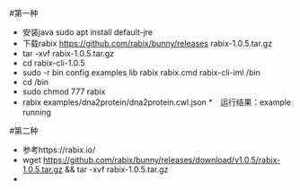 
#第一种
* 安装java sudo apt install default-jre
* 下载rabix https://github.com/rabix/bunny/releases rabix-1.0.5.tar.gz
* tar -xvf rabix-1.0.5.tar.gz
* cd rabix-cli-1.0.5
* sudo -r bin config examples lib rabix rabix.cmd rabix-cli-iml /bin
* cd /bin
* sudo chmod 777 rabix
* rabix  examples/dna2protein/dna2protein.cwl.json 
*　运行结果：example running

#第二种
* 参考https://rabix.io/
* wget https://github.com/rabix/bunny/releases/download/v1.0.5/rabix-1.0.5.tar.gz && tar -xvf rabix-1.0.5.tar.gz
* 
